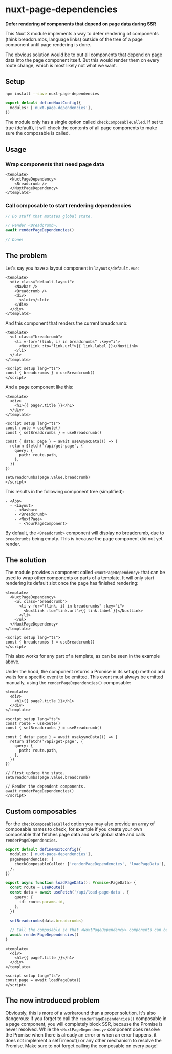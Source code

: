# nuxt-page-dependencies

**Defer rendering of components that depend on page data during SSR**

This Nuxt 3 module implements a way to defer rendering of components (think
breadcrumbs, language links) outside of the tree of a page component until page
rendering is done.

The obvious solution would be to put all components that depend on page data
into the page component itself. But this would render them on every route
change, which is most likely not what we want.

## Setup

```bash
npm install --save nuxt-page-dependencies
```

```typescript
export default defineNuxtConfig({
  modules: ['nuxt-page-dependencies'],
})
```

The module only has a single option called `checkComposableCalled`. If set to
true (default), it will check the contents of all page components to make sure
the composable is called.

## Usage

### Wrap components that need page data

```vue
<template>
  <NuxtPageDependency>
    <Breadcrumb />
  </NuxtPageDependency>
</template>
```

### Call composable to start rendering dependencies

```typescript
// Do stuff that mutates global state.

// Render <Breadcrumb>.
await renderPageDependencies()

// Done!
```

## The problem

Let's say you have a layout component in `layouts/default.vue`:

```vue
<template>
  <div class="default-layout">
    <Navbar />
    <Breadcrumb />
    <div>
      <slot></slot>
    </div>
  </div>
</template>
```

And this component that renders the current breadcrumb:

```vue
<template>
  <ul class="breadcrumb">
    <li v-for="(link, i) in breadcrumbs" :key="i">
      <NuxtLink :to="link.url">{{ link.label }}</NuxtLink>
    </li>
  </ul>
</template>

<script setup lang="ts">
const { breadcrumbs } = useBreadcrumb()
</script>
```

And a page component like this:

```vue
<template>
  <div>
    <h1>{{ page?.title }}</h1>
  </div>
</template>

<script setup lang="ts">
const route = useRoute()
const { setBreadcrumbs } = useBreadcrumb()

const { data: page } = await useAsyncData(() => {
  return $fetch('/api/get-page', {
    query: {
      path: route.path,
    },
  })
})

setBreadcrumbs(page.value.breadcrumb)
</script>
```

This results in the following component tree (simplified):

```
- <App>
  - <Layout>
    - <Navbar>
    - <Breadcrumb>
    - <NuxtPage>
      - <YourPageComponent>
```

By default, the `<Breadcrumb>` component will display no breadcrumb, due to
`breadcrumbs` being empty. This is because the page component did not yet
render.

## The solution

The module provides a component called `<NuxtPageDependency>` that can be used
to wrap other components or parts of a template. It will only start rendering
its default slot once the page has finished rendering:

```vue
<template>
  <NuxtPageDependency>
    <ul class="breadcrumb">
      <li v-for="(link, i) in breadcrumbs" :key="i">
        <NuxtLink :to="link.url">{{ link.label }}</NuxtLink>
      </li>
    </ul>
  </NuxtPageDependency>
</template>

<script setup lang="ts">
const { breadcrumbs } = useBreadcrumb()
</script>
```

This also works for any part of a template, as can be seen in the example above.

Under the hood, the component returns a Promise in its setup() method and waits
for a specific event to be emitted. This event must always be emitted manually,
using the `renderPageDependencies()` composable:

```vue
<template>
  <div>
    <h1>{{ page?.title }}</h1>
  </div>
</template>

<script setup lang="ts">
const route = useRoute()
const { setBreadcrumbs } = useBreadcrumb()

const { data: page } = await useAsyncData(() => {
  return $fetch('/api/get-page', {
    query: {
      path: route.path,
    },
  })
})

// First update the state.
setBreadcrumbs(page.value.breadcrumb)

// Render the dependent components.
await renderPageDependencies()
</script>
```

## Custom composables

For the `checkComposableCalled` option you may also provide an array of
composable names to check, for example if you create your own composable that
fetches page data and sets global state and calls `renderPageDependencies`.

```typescript
export default defineNuxtConfig({
  modules: ['nuxt-page-dependencies'],
  pageDependencies: {
    checkComposableCalled: ['renderPageDependencies', 'loadPageData'],
  },
})
```

```typescript
export async function loadPageData(): Promise<PageData> {
  const route = useRoute()
  const data = await useFetch('/api/load-page-data', {
    query: {
      id: route.params.id,
    },
  })

  setBreadcrumbs(data.breadcrumbs)

  // Call the composable so that <NuxtPageDependency> components can be rendered.
  await renderPageDependencies()
}
```

```vue
<template>
  <div>
    <h1>{{ page?.title }}</h1>
  </div>
</template>

<script setup lang="ts">
const page = await loadPageData()
</script>
```

## The now introduced problem

Obviously, this is more of a workaround than a proper solution. It's also
dangerous: If you forget to call the `renderPageDependencies()` composable in a
page component, you will completely block SSR, because the Promise is never
resolved. While the `<NuxtPageDependency>` component does resolve the Promise
when there is already an error or when an error happens, it does not implement a
setTimeout() or any other mechanism to resolve the Promise. Make sure to not
forget calling the composable on every page!
